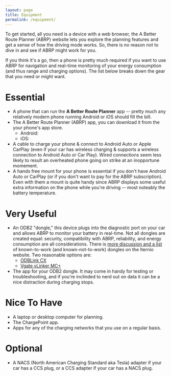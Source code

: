 ```yaml
---
layout: page
title: Equipment
permalink: /equipment/
---
```

To get started, all you need is a device with a web browser, the A Better Route Planner (ABRP) website lets you explore the planning features and get a sense of how the driving mode works. So, there is no reason not to dive in and see if ABRP might work for you.

If you think it's a go, then a phone is pretty much required if you want to use ABRP for navigation and real-time monitoring of your energy consumption (and thus range and charging options). The list below breaks down the gear that you need or might want.

# Essential

* A phone that can run the **A Better Route Planner** app -- pretty much any relatively modern phone running Android or iOS should fill the bill.
* The A Better Route Planner (ABRP) app, you can download it from the your phone's app store.
  - Android: []()
  - iOS: []()
* A cable to charge your phone & connect to Android Auto or Apple CarPlay (even if your car has wireless charging & supports a wireless connection to Android Auto or Car Play). Wired connections seem less likely to result an overheated phone going on strike at an inopportune momement.
* A hands free mount for your phone is essential if you don't have Android Auto or CarPlay (or if you don't want to pay for the ABRP subscription). Even with them a mount is quite handy since ABRP displays some useful extra information on the phone while you're driving -- most noteably the battery temperature.

# Very Useful

* An ODB2 "dongle," this device plugs into the diagnostic port on your car and allows ABRP to monitor your battery in real-time. Not all dongles are created equal: security, compatibility with ABRP, reliability, and energy consumption are all considerations. There is [more discussion and a list](https://www.iternio.com/abrp-obd) of known-to-work (and known-not-to-work) dongles on the Iternio website. Two reasonable options are:
  - [ODBLink CX]()
  - [Vgate vLinker MC+]()
* The app for your ODB2 dongle. It may come in handy for testing or troubleshooting, and if you're inclinded to nerd out on data it can be a nice distraction during charging stops.

# Nice To Have

* A laptop or desktop computer for planning.
* The ChargePoint app.
* Apps for any of the charging networks that you use on a regular basis.

# Optional

* A NACS (North American Charging Standard aka Tesla) adapter if your car has a CCS plug, or a CCS adapter if your car has a NACS plug.
